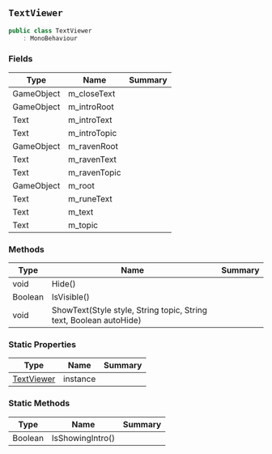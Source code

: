 ## `TextViewer`

```csharp
public class TextViewer
    : MonoBehaviour
```

### Fields

| Type | Name | Summary | 
| --- | --- | --- | 
| GameObject | m_closeText |  | 
| GameObject | m_introRoot |  | 
| Text | m_introText |  | 
| Text | m_introTopic |  | 
| GameObject | m_ravenRoot |  | 
| Text | m_ravenText |  | 
| Text | m_ravenTopic |  | 
| GameObject | m_root |  | 
| Text | m_runeText |  | 
| Text | m_text |  | 
| Text | m_topic |  | 


### Methods

| Type | Name | Summary | 
| --- | --- | --- | 
| void | Hide() |  | 
| Boolean | IsVisible() |  | 
| void | ShowText(Style style, String topic, String text, Boolean autoHide) |  | 


### Static Properties

| Type | Name | Summary | 
| --- | --- | --- | 
| [TextViewer](./TextViewer.md) | instance |  | 


### Static Methods

| Type | Name | Summary | 
| --- | --- | --- | 
| Boolean | IsShowingIntro() |  | 



